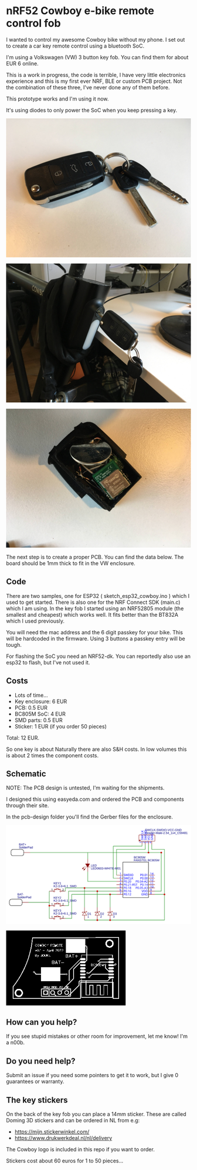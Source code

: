 nRF52 Cowboy e-bike remote control fob
====

I wanted to control my awesome Cowboy bike without my phone. I set out to create a car key remote control using a bluetooth SoC.

I'm using a Volkswagen (VW) 3 button key fob. You can find them for about EUR 6 online.

This is a work in progress, the code is terrible, I have very little electronics experience and this is my first ever NRF, BLE or custom PCB project. Not the combination of these three, I've never done any of them before.

This prototype works and I'm using it now.

It's using diodes to only power the SoC when you keep pressing a key.

![P1](p1.JPG)

![P2](p2.JPG)

![P3](p3.JPG)

The next step is to create a proper PCB. You can find the data below. The board should be 1mm thick to fit in the VW enclosure.

## Code

There are two samples, one for ESP32 ( sketch_esp32_cowboy.ino ) which I used to get started. There is also one for the NRF Connect SDK (main.c) which I am using. In the key fob I started using an NRF52805 module (the smallest and cheapest) which works well. It fits better than the BT832A which I used previously.

You will need the mac address and the 6 digit passkey for your bike. This will be hardcoded in the firmware. Using 3 buttons a passkey entry will be tough.

For flashing the SoC you need an NRF52-dk. You can reportedly also use an esp32 to flash, but I've not used it.


## Costs

* Lots of time...
* Key enclosure: 6 EUR
* PCB: 0.5 EUR
* BC805M SoC: 4 EUR
* SMD parts: 0.5 EUR
* Sticker: 1 EUR (if you order 50 pieces)

Total: 12 EUR.

So one key is about Naturally there are also S&H costs. In low volumes this is about 2 times the component costs.

## Schematic

NOTE: The PCB design is untested, I'm waiting for the shipments.

I designed this using easyeda.com and ordered the PCB and components through their site.

In the pcb-design folder you'll find the Gerber files for the enclosure.

![Schematic](pcb-design/Schematic_Cowboy-key_2022-04-16.svg)


![Design](pcb-design/PCB_PCB_Cowboy-key_2022-04-16.svg)


## How can you help?

If you see stupid mistakes or other room for improvement, let me know! I'm a n00b.

## Do you need help?

Submit an issue if you need some pointers to get it to work, but I give 0 guarantees or warranty.

## The key stickers

On the back of the key fob you can place a 14mm sticker. These are called Doming 3D stickers and can be ordered in NL from e.g:

* https://mijn.stickerwinkel.com/
* https://www.drukwerkdeal.nl/nl/delivery

The Cowboy logo is included in this repo if you want to order.

Stickers cost about 60 euros for 1 to 50 pieces...
